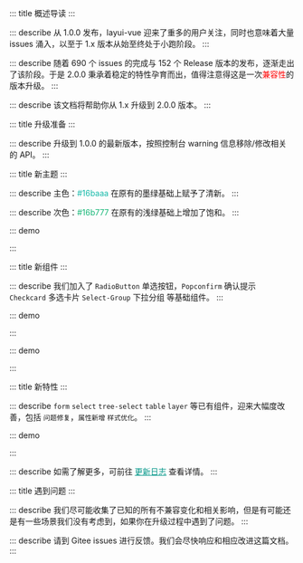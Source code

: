 ::: title 概述导读
:::

::: describe 从 1.0.0 发布，layui-vue 迎来了重多的用户关注，同时也意味着大量 issues 涌入，以至于 1.x 版本从始至终处于小跑阶段。
:::

::: describe 随着 690 个 issues 的完成与 152 个 Release 版本的发布，逐渐走出了该阶段。于是 2.0.0 秉承着稳定的特性孕育而出，值得注意得这是一次<span style="color:red">兼容性</span>的版本升级。
:::

::: describe 该文档将帮助你从 1.x 升级到 2.0.0 版本。
:::

::: title 升级准备
:::

::: describe 升级到 1.0.0 的最新版本，按照控制台 warning 信息移除/修改相关的 API。
:::

::: title 新主题
:::

::: describe 主色：<span style="color:#16baaa;">#16baaa</span> 在原有的墨绿基础上赋予了清新。
:::

::: describe 次色：<span style="color:#16b777;">#16b777</span> 在原有的浅绿基础上增加了饱和。
:::

::: demo

<template>
    <ul class="layui-row layui-col-space15">
        <li class="layui-col-sm6">
            <div style="background-color: #16baaa;padding:10px;color:whitesmoke;padding:30px;border-radius:2px;">
                <p>#16baaa</p>
                <p tips="">主色调</p>
            </div>
        </li>
        <li class="layui-col-sm6">
            <div style="background-color: #16b777;padding:10px;color:whitesmoke;padding:30px;border-radius:2px;">
                <p>#16b777</p>
                <p tips="">次色调</p>
            </div>
        </li>
    </ul>
</template>

<script setup>
import { ref } from 'vue';
</script>

:::

::: title 新组件
:::

::: describe 我们加入了 `RadioButton` 单选按钮，`Popconfirm` 确认提示 `Checkcard` 多选卡片 `Select-Group` 下拉分组 等基础组件。
:::

::: demo

<template>
    <lay-space>
        <lay-radio-group name="action" v-model="selected" @change="change">
            <lay-radio-button value="1">写作</lay-radio-button>
            <lay-radio-button value="2">画画</lay-radio-button>
            <lay-radio-button value="3">运动</lay-radio-button>
        </lay-radio-group>
        <lay-select v-model="value" placeholder="Please select">
            <template  v-for="option in options">
                <lay-select-option-group :label="option.label">
                    <template v-for="children in option.children">
                        <lay-select-option :value="children.value" :label="children.label"></lay-select-option>
                    </template>
                </lay-select-option-group>
            </template>
        </lay-select>
        <lay-popconfirm content="不知江月待何人,但见长江送流水。" :is-dark="false">
            <lay-button type="primary">Popconfirm</lay-button>
        </lay-popconfirm>
    </lay-space>
</template>

<script setup>
import { ref } from 'vue'

const selected = ref("1");

const value = ref(null);
    
const change = function( current ) {
    console.log("当前值:" + current)
}

const options = ref([
    {
        label: "分组",
        children: [
            {
                label: "运动",
                value: 0
            },
            {
                label: "编码",
                value: 1
            },
            {
                label: "运动",
                value: 2
            }
        ]
    },
    {
        label: "分组",
        children: [
            {
                label: "运动",
                value: 3
            },
            {
                label: "编码",
                value: 4
            },
            {
                label: "运动",
                value: 5
            }
        ]
    }
]);
</script>

:::

::: demo

<template>
  <lay-checkcard-group v-model="checked" @change="groupChange">
    <lay-checkcard
      value="1"
      avatar="http://www.layui-vue.com/assets/logo-png.a3bc5caf.png"
      title="标题"
      description="选择一个由流程编排提供的典型用户案例，可以从中学习到流程编排很多设计理念。">
  </lay-checkcard>
   <lay-checkcard
      value="4"
      avatar="http://www.layui-vue.com/assets/logo-png.a3bc5caf.png"
      title="标题"
      description="选择一个由流程编排提供的典型用户案例，可以从中学习到流程编排很多设计理念。">
  </lay-checkcard>
  <lay-checkcard
      disabled
      avatar="http://www.layui-vue.com/assets/logo-png.a3bc5caf.png"
      title="标题"
      description="选择一个由流程编排提供的典型用户案例，可以从中学习到流程编排很多设计理念。">
  </lay-checkcard>
  </lay-checkcard-group>
</template>

<script>
import { ref } from 'vue'

export default {
  setup() {
    const checked = ref(['1', '2', '3'])

    const groupChange = (val) => {
      console.log(val, 2232)
    }
    return {
      checked,
      groupChange
    }
  }
}
</script>

:::

::: title 新特性
:::

::: describe `form` `select` `tree-select` `table` `layer` 等已有组件，迎来大幅度改善，包括 `问题修复`，`属性新增` `样式优化`。
:::

::: demo

<template>
<lay-timeline>
    <lay-timeline-item title="🍃">
        <ul>
            <li>[新增] field 组件 title 插槽, 标题自定义插槽。</li>
            <li>[新增] form 组件 label-position 属性，设置包括的 form-item 组件 label 位置。</li>
            <li>[新增] tree-select 组件 search 属性，启用下拉树节点搜索功能。</li>
            <li>[新增] tree-select 组件 contentStyle 属性，用于设置面板的 style 样式。</li>
            <li>[新增] tree-select 组件 contentClass 属性，用于设置面板的 class 属性。</li>
            <li>[新增] select-option-group 组件，为 select-option 提供分组。</li>
            <li>[新增] select-option-group 组件 label 属性，用于设置 option 分组名称。</li>
        </ul>
    </lay-timeline-item>
</lay-timeline>
</template>

<script setup></script>

:::

::: describe 如需了解更多，可前往 <a style="color:#009688;" href="http://www.layui-vue.com/zh-CN/guide/changelog">更新日志</a> 查看详情。
:::

::: title 遇到问题
:::

::: describe 我们尽可能收集了已知的所有不兼容变化和相关影响，但是有可能还是有一些场景我们没有考虑到，如果你在升级过程中遇到了问题。
:::

::: describe 请到 Gitee issues 进行反馈。我们会尽快响应和相应改进这篇文档。
:::